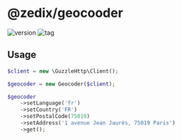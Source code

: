 # @zedix/geocooder

![version](https://img.shields.io/github/package-json/v/zedix/geocoder.svg?maxAge=60)
![tag](https://img.shields.io/github/tag/zedix/geocoder.svg?maxAge=60)

## Usage

```php
$client = new \GuzzleHttp\Client();

$geocoder = new Geocoder($client);

$geocoder
    ->setLanguage('fr')
    ->setCountry('FR')
    ->setPostalCode(75019)
    ->setAddress('1 avenue Jean Jaurès, 75019 Paris')
    ->get();
```
